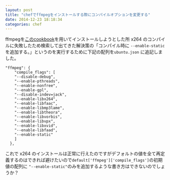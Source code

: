 ```yaml
---
layout: post
title: "chefでffmpegをインストールする際にコンパイルオプションを変更する"
date: 2014-12-23 18:18:34
categories: chef
---
```

<p>ffmpegを<a href="https://supermarket.chef.io/cookbooks/ffmpeg" rel="nofollow">このcookbook</a>を用いてインストールしようとした所 x264 のコンパイルに失敗したため検索して出てきた解決策の「コンパイル時に <code>--enable-static</code> を追加する。」というのを実行するために下記の配列を<code>ubuntu.json</code> に追記しました。</p>

<pre><code>"ffmpeg": {
    "compile_flags": [
    "--disable-debug",
    "--enable-pthreads",
    "--enable-nonfree",
    "--enable-gpl",
    "--disable-indev=jack",
    "--enable-libx264",
    "--enable-libfaac",
    "--enable-libmp3lame",
    "--enable-libtheora",
    "--enable-libvorbis",
    "--enable-libvpx",
    "--enable-libxvid",
    "--enable-libfaad",
    "--enable-static"
    ]
  },
</code></pre>

<p>これで x264 のインストールは正常に行えたのですがデフォルトの値を全て再定義するのはできれば避けたいので<code>default['ffmpeg']['compile_flags']</code>の初期値の配列に <code>"--enable-static"</code>のみを追加するような書き方はできないのでしょうか？</p>
